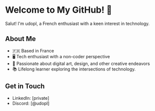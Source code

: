 # Welcome to My GitHub! 👋

Salut! I'm udopl, a French enthusiast with a keen interest in technology. 

## About Me

- 🇫🇷 Based in France
- 🖥️ Tech enthusiast with a non-coder perspective
- 🎨 Passionate about digital art, design, and other creative endeavors
- 📚 Lifelong learner exploring the intersections of technology.

## Get in Touch

- LinkedIn: [private]
- Discord: [@udopl]
